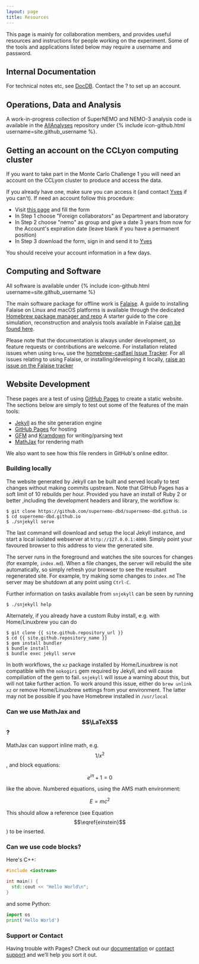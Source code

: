 ```yaml
---
layout: page
title: Resources
---
```


This page is mainly for collaboration members, and provides useful resources and instructions for people working on the experiment. Some of the tools and applications listed below may require a username and password.

Internal Documentation
----------------------
For technical notes etc, see [DocDB](http://nile.hep.utexas.edu/DocDB/). Contact
the ? to set up an account.

Operations, Data and Analysis
-----------------------------
A work-in-progress collection of SuperNEMO and NEMO-3 analysis code is available in the [AllAnalyses](https://github.com/SuperNEMO-DBD/AllAnalyses) repository under {% include icon-github.html username=site.github_username %}.

Getting an account on the CCLyon computing cluster
--------------------------------------------------
If you want to take part in the Monte Carlo Challenge 1 you will need an account on the CCLyon cluster to produce and access the data.

If you already have one, make sure you can access it (and contact <a href="mailto:lemiere@lpccaen.in2p3.fr">Yves</a> if you can't). If need an account follow this procedure:

- Visit [this page](https://cctools.in2p3.fr/cclogon/) and fill the form
- In Step 1 choose "Foreign collaborators" as Department and laboratory
- In Step 2 choose "nemo" as group and give a date 3 years from now for the Account's expiration date (leave blank if you have a permanent position)
- In Step 3 download the form, sign in and send it to <a href="mailto:lemiere@lpccaen.in2p3.fr">Yves</a>

You should receive your account information in a few days.

Computing and Software
----------------------
All software is available under {% include icon-github.html username=site.github_username %}

The main software package for offline work is [Falaise](https://github.com/SuperNEMO-DBD/Falaise).
A guide to installing Falaise on Linux and macOS platforms is available through the dedicated
[Homebrew package manager and repo](https://github.com/SuperNEMO-DBD/homebrew-cadfael)
A starter guide to the core simulation, reconstruction and analysis tools available in Falaise
[can be found here](Falaise).

Please note that the documentation is always under development, so feature requests
or contributions are welcome. For installation related issues when using `brew`,
use the [homebrew-cadfael Issue Tracker](https://github.com/SuperNEMO-DBD/homebrew-cadfael/issues).
For all issues relating to using Falaise, or installing/developing it locally, [raise an issue on the Falaise tracker](https://github.com/SuperNEMO-DBD/Falaise/issues)


Website Development
-------------------

These pages are a test of using [GitHub Pages](https://pages.github.com) to create a static website.
The sections below are simply to test out some of the features of the main tools:

- [Jekyll](https://jekyllrb.com) as the site generation engine
- [GitHub Pages](https://pages.github.com) for hosting
- [GFM](https://guides.github.com/features/mastering-markdown/) and [Kramdown](https://kramdown.gettalong.org) for writing/parsing text
- [MathJax](https://www.mathjax.org) for rendering math

We also want to see how this file renders in GitHub's online editor.

### Building locally
The website generated by Jekyll can be built and served locally to test changes
without making commits upstream. Note that GitHub Pages has a soft limit of
10 rebuilds per hour. Provided you have an install of Ruby 2 or better
,including the development headers and library, the workflow is:

```console
$ git clone https://github.com/supernemo-dbd/supernemo-dbd.github.io
$ cd supernemo-dbd.github.io
$ ./snjekyll serve
```

The last command will download and setup the local Jekyll instance, and
start a local isolated webserver at `http://127.0.0.1:4000`. Simply point
your favoured browser to this address to view the generated site.

The server runs in the foreground and watches the site sources for changes
(for example, `index.md`). When a file changes, the server will rebuild the
site automatically, so simply refresh your browser to see the resultant
regenerated site. For example, try making some changes to `index.md`
The server may be shutdown at any point using `Ctrl-C`.

Further information on tasks available from `snjekyll` can be seen by
running

```console
$ ./snjekyll help
```

Alternately, if you already have a custom Ruby install, e.g. with Home/Linuxbrew
you can do

```console
$ git clone {{ site.github.repository_url }}
$ cd {{ site.github.repository_name }}
$ gem install bundler
$ bundle install
$ bundle exec jekyll serve
```

In both workflows, the `xz` package installed by Home/Linuxbrew is not
compatible with the `nokogiri` gem required by Jekyll, and will cause
compiliation of the gem to fail. `snjekyll` will issue a warning about this,
but will not take further action. To work around this issue, either do
`brew unlink xz` or remove Home/Linuxbrew settings from your environment.
The latter may not be possible if you have Homebrew installed in `/usr/local`



### Can we use MathJax and $$\LaTeX$$?

MathJax can support inline math, e.g. $$ 1/x^2 $$, and block equations:

$$
e^{i\pi} + 1 = 0
$$

like the above. Numbered equations, using the AMS math environment:

$$
\begin{equation}
E = mc^2
\label{einstein}
\end{equation}
$$

This should allow a reference (see Equation $$\eqref{einstein}$$) to be inserted.


### Can we use code blocks?
Here's C++:

```cpp
#include <iostream>

int main() {
  std::cout << "Hello World\n";
}
```

and some Python:

```python
import os
print('Hello World')
```


### Support or Contact
Having trouble with Pages? Check out our [documentation](https://help.github.com/pages) or [contact support](https://github.com/contact) and we’ll help you sort it out.

